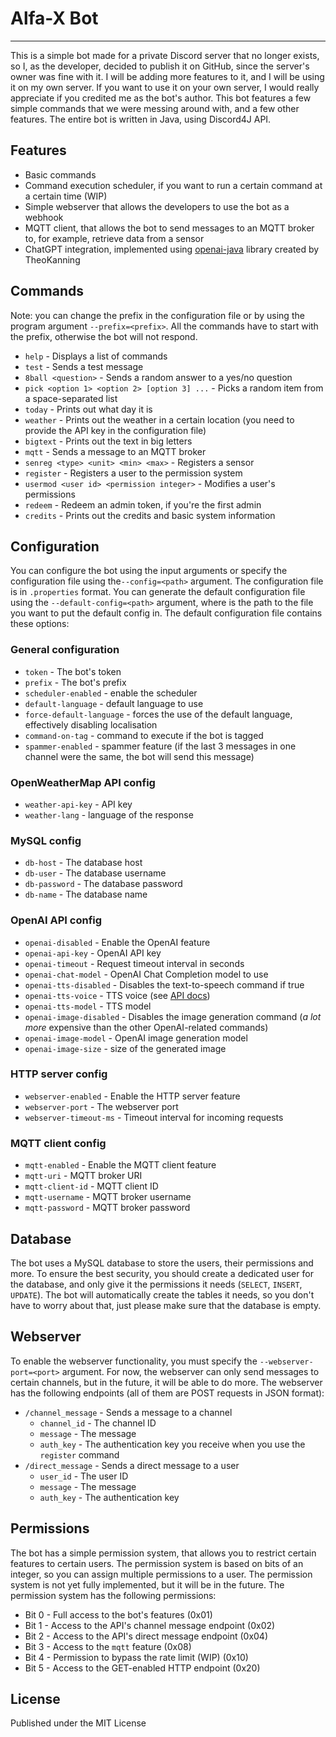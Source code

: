 # Alfa-X Bot
---
This is a simple bot made for a private Discord server that no longer exists,
so I, as the developer, decided to publish it on GitHub, since the server's owner was fine with it.
I will be adding more features to it, and I will be using it on my own server. If you want to use it on your own server, 
I would really appreciate if you credited me as the bot's author. 
This bot features a few simple commands that we were messing around with, and a few other features.
The entire bot is written in Java, using Discord4J API. 

## Features
- Basic commands
- Command execution scheduler, if you want to run a certain command at a certain time (WIP) 
- Simple webserver that allows the developers to use the bot as a webhook
- MQTT client, that allows the bot to send messages to an MQTT broker to, for example, retrieve data from a sensor
- ChatGPT integration, implemented using [openai-java](https://github.com/TheoKanning/openai-java) library created by TheoKanning

## Commands
Note: you can change the prefix in the configuration file or by using the program argument `--prefix=<prefix>`.
All the commands have to start with the prefix, otherwise the bot will not respond.
- `help` - Displays a list of commands
- `test` - Sends a test message
- `8ball <question>` - Sends a random answer to a yes/no question
- `pick <option 1> <option 2> [option 3] ...` - Picks a random item from a space-separated list
- `today` - Prints out what day it is
- `weather` - Prints out the weather in a certain location (you need to provide the API key in the configuration file)
- `bigtext` - Prints out the text in big letters 
- `mqtt` - Sends a message to an MQTT broker
- `senreg <type> <unit> <min> <max>` - Registers a sensor
- `register` - Registers a user to the permission system
- `usermod <user id> <permission integer>` - Modifies a user's permissions 
- `redeem` - Redeem an admin token, if you're the first admin
- `credits` - Prints out the credits and basic system information

## Configuration
You can configure the bot using the input arguments or specify the configuration file using the`--config=<path>` argument.
The configuration file is in `.properties` format. You can generate the default configuration file using the `--default-config=<path>` argument, where <path>
is the path to the file you want to put the default config in.
The default configuration file contains these options:

### General configuration
- `token` - The bot's token
- `prefix` - The bot's prefix
- `scheduler-enabled` - enable the scheduler
- `default-language` - default language to use
- `force-default-language` - forces the use of the default language, effectively disabling localisation
- `command-on-tag` - command to execute if the bot is tagged
- `spammer-enabled` - spammer feature (if the last 3 messages in one channel were the same, the bot will send this message)

### OpenWeatherMap API config
- `weather-api-key` - API key
- `weather-lang` - language of the response

### MySQL config
- `db-host` - The database host
- `db-user` - The database username
- `db-password` - The database password
- `db-name` - The database name

### OpenAI API config
- `openai-disabled` - Enable the OpenAI feature
- `openai-api-key` - OpenAI API key
- `openai-timeout` - Request timeout interval in seconds
- `openai-chat-model` - OpenAI Chat Completion model to use
- `openai-tts-disabled` - Disables the text-to-speech command if true
- `openai-tts-voice` - TTS voice (see [API docs](https://platform.openai.com/docs/guides/text-to-speech))
- `openai-tts-model` - TTS model
- `openai-image-disabled` - Disables the image generation command (*a lot more* expensive than the other OpenAI-related commands)
- `openai-image-model` - OpenAI image generation model
- `openai-image-size` - size of the generated image

### HTTP server config
- `webserver-enabled` - Enable the HTTP server feature
- `webserver-port` - The webserver port
- `webserver-timeout-ms` - Timeout interval for incoming requests

### MQTT client config
- `mqtt-enabled` - Enable the MQTT client feature
- `mqtt-uri` - MQTT broker URI
- `mqtt-client-id` - MQTT client ID
- `mqtt-username` - MQTT broker username
- `mqtt-password` - MQTT broker password

## Database
The bot uses a MySQL database to store the users, their permissions and more. To ensure the best security, you should
create a dedicated user for the database, and only give it the permissions it needs (`SELECT`, `INSERT`, `UPDATE`).
The bot will automatically create the tables it needs, so you don't have to worry about that, 
just please make sure that the database is empty.

## Webserver
To enable the webserver functionality, you must specify the `--webserver-port=<port>` argument.
For now, the webserver can only send messages to certain channels, but in the future, it will be able to do more.
The webserver has the following endpoints (all of them are POST requests in JSON format):
- `/channel_message` - Sends a message to a channel
    - `channel_id` - The channel ID
    - `message` - The message
    - `auth_key` - The authentication key you receive when you use the `register` command
- `/direct_message` - Sends a direct message to a user
    - `user_id` - The user ID
    - `message` - The message
    - `auth_key` - The authentication key
  
## Permissions
The bot has a simple permission system, that allows you to restrict certain features to certain users.
The permission system is based on bits of an integer, so you can assign multiple permissions to a user.
The permission system is not yet fully implemented, but it will be in the future.
The permission system has the following permissions:
- Bit 0 - Full access to the bot's features             (0x01)
- Bit 1 - Access to the API's channel message endpoint  (0x02)
- Bit 2 - Access to the API's direct message endpoint   (0x04)
- Bit 3 - Access to the `mqtt` feature                  (0x08)
- Bit 4 - Permission to bypass the rate limit (WIP)     (0x10)
- Bit 5 - Access to the GET-enabled HTTP endpoint       (0x20)

## License
Published under the MIT License